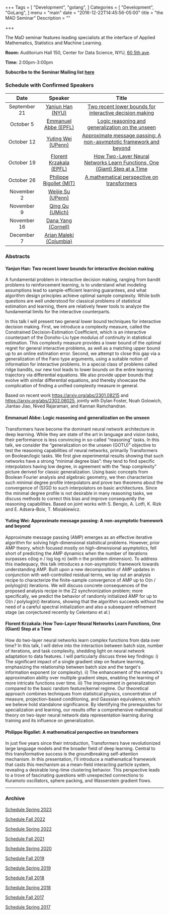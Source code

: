+++
Tags = [
  "Development",
  "golang",
]
Categories = [
  "Development",
  "GoLang",
]
menu = "main"
date = "2016-12-22T14:45:56-05:00"
title = "the MAD Seminar"
Description = ""

+++

The MaD seminar features leading specialists at the interface
of Applied Mathematics, Statistics and Machine Learning. 

**Room:** Auditorium Hall 150, Center for Data Science, NYU, [60 5th ave](https://www.google.com/maps/place/NYU+Center+for+Data+Science/@40.735016,-73.9969907,17z/data=!3m1!4b1!4m5!3m4!1s0x89c2599787834ad9:0x5dd8af15d9fbc8a3!8m2!3d40.735016!4d-73.994802).

**Time:** 2:00pm-3:00pm

**Subscribe to the Seminar Mailing list [here](http://cims.nyu.edu/mailman/listinfo/mad)**


### Schedule with Confirmed Speakers


| Date        | Speaker       | Title | 
|:-----------:|:-------------:|:-----------:|
| September 21  | [Yanjun Han (NYU)](https://yanjunhan2021.github.io/) | [Two recent lower bounds for interactive decision making](#han) | 
| October 5  | [Emmanuel Abbe (EPFL)](https://sma.epfl.ch/~abbe/) | [Logic reasoning and generalization on the unseen](#abbe) |
| October 12  | [Yuting Wei (UPenn)](https://yutingwei.github.io) | [Approximate message passing: A non-asymptotic framework and beyond](#wei) |  
| October 19  | [Florent Krzakala (EPFL)](https://florentkrzakala.com) | [How Two-Layer Neural Networks Learn Functions, One (Giant) Step at a Time](#krzakala) |  
| October 26 | [Philippe Rigollet (MIT)](https://math.mit.edu/~rigollet/) | [A mathematical perspective on transformers](#rigollet) |
|November 2| [Weijie Su (UPenn)](http://stat.wharton.upenn.edu/~suw/) | |
|November 9| [Qing Qu (UMich)](https://qingqu.engin.umich.edu) | |
|November 16| [Dana Yang (Cornell)](https://danayang.github.io) | |
|December 7| [Arian Maleki (Columbia)](https://sites.google.com/site/malekiarian/) | |


### Abstracts
#### <a name="han"> Yanjun Han: Two recent lower bounds for interactive decision making</a>

A fundamental problem in interactive decision making, ranging from bandit problems to reinforcement learning, is to understand what modeling assumptions lead to sample-efficient learning guarantees, and what algorithm design principles achieve optimal sample complexity. While both questions are well understood for classical problems of statistical estimation and learning, there are relatively fewer tools to analyze the fundamental limits for the interactive counterparts. 

In this talk I will present two general lower bound techniques for interactive decision making. First, we introduce a complexity measure, called the Constrained Decision-Estimation Coefficient, which is an interactive counterpart of the Donoho-Liu type modulus of continuity in statistical estimation. This complexity measure provides a lower bound of the optimal regret for general interactive problems, as well as a matching upper bound up to an online estimation error. Second, we attempt to close this gap via a generalization of the Fano type arguments, using a suitable notion of information for interactive problems. In a special class of problems called ridge bandits, our new tool leads to lower bounds on the entire learning trajectory via differential equations. We also provide upper bounds that evolve with similar differential equations, and thereby showcase the complication of finding a unified complexity measure in general. 

Based on recent work https://arxiv.org/abs/2301.08215 and https://arxiv.org/abs/2302.06025, jointly with Dylan Foster, Noah Golowich, Jiantao Jiao, Nived Rajaraman, and Kannan Ramchandran. 

#### <a name="abbe"> Emmanuel Abbe: Logic reasoning and generalization on the unseen</a>

Transformers have become the dominant neural network architecture in deep learning. While they are state of the art in language and vision tasks, their performance is less convincing in so-called “reasoning” tasks. In this talk, we consider the “generalization on the unseen (GOTU)” objective to test the reasoning capabilities of neural networks, primarily Transformers on Boolean/logic tasks. We first give experimental results showing that such networks have a strong “minimal degree bias”: they tend to find specific interpolators having low degree, in agreement with the “leap complexity” picture derived for classic generalization. Using basic concepts from Boolean Fourier analysis and algebraic geometry, we then characterize such minimal degree profile interpolators and prove two theorems about the convergence of (S)GD to such interpolators on basic architectures. Since the minimal degree profile is not desirable in many reasoning tasks, we discuss methods to correct this bias and improve consequently the reasoning capabilities. Based on joint works with S. Bengio, A. Lotfi, K. Rizk and E. Adsera-Boix, T. Misiakiewicz.

#### <a name="wei"> Yuting Wei: Approximate message passing: A non-asymptotic framework and beyond </a>

Approximate message passing (AMP) emerges as an effective iterative algorithm for solving high-dimensional statistical problems. However, prior AMP theory, which focused mostly on high-dimensional asymptotics, fell short of predicting the AMP dynamics when the number of iterations surpasses o(log n / log log n) (with n the problem dimension). To address this inadequacy, this talk introduces a non-asymptotic framework towards understanding AMP. Built upon a new decomposition of AMP updates in conjunction with well-controlled residual terms, we lay out an analysis recipe to characterize the finite-sample convergence of AMP up to O(n / polylog(n)) iterations. We will discuss concrete consequences of the proposed analysis recipe in the Z2 synchronization problem; more specifically, we predict the behavior of randomly initialized AMP for up to O(n / polylog(n)) iterations, showing that the algorithm succeeds without the need of a careful spectral initialization and also a subsequent refinement stage (as conjectured recently by Celentano et al.)

#### <a name="krzakala"> Florent Krzakala: How Two-Layer Neural Networks Learn Functions, One (Giant) Step at a Time </a>

How do two-layer neural networks learn complex functions from data over time? In this talk, I will delve into the interaction between batch size, number of iterations, and task complexity, shedding light on neural network adaptation to data features. I will particularly discuss three key findings: i) The significant impact of a single gradient step on feature learning, emphasizing the relationship between batch size and the target's information exponent (or complexity). ii) The enhancement of the network's approximation ability over multiple gradient steps, enabling the learning of more intricate functions over time. iii) The improvement in generalization compared to the basic random feature/kernel regime. Our theoretical approach combines techniques from statistical physics, concentration of measure, projection-based conditioning, and Gaussian equivalence, which we believe hold standalone significance. By identifying the prerequisites for specialization and learning, our results offer a comprehensive mathematical theory on two-layer neural network data representation learning during training and its influence on generalization.

#### <a name="rigollet"> Philippe Rigollet: A mathematical perspective on transformers </a>

In just five years since their introduction, Transformers have revolutionized large language models and the broader field of deep learning. Central to this transformative success is the groundbreaking self-attention mechanism. In this presentation, I'll introduce a mathematical framework that casts this mechanism as a mean-field interacting particle system, revealing a desirable long-time clustering behavior. This perspective leads to a trove of fascinating questions with unexpected connections to Kuramoto oscillators, sphere packing, and Wasserstein gradient flows.

----
### Archive 
[Schedule Spring 2023](https://mathsanddatanyu.github.io/website/seminar_spring2023/)

[Schedule Fall 2022](https://mathsanddatanyu.github.io/website/seminar_fall2022/)

[Schedule Spring 2022](https://mathsanddatanyu.github.io/website/seminar_spring2022/)

[Schedule Fall 2021](https://mathsanddatanyu.github.io/website/seminar_fall2021/)

[Schedule Spring 2020](https://mathsanddatanyu.github.io/website/seminar_spring2020/)

[Schedule Fall 2019](https://mathsanddatanyu.github.io/website/seminar_fall2019/)

[Schedule Spring 2019](https://mathsanddatanyu.github.io/website/seminar_spring2019/)

[Schedule Fall 2018](https://mathsanddatanyu.github.io/website/seminar_fall2018/)

[Schedule Spring 2018](https://mathsanddatanyu.github.io/website/seminar_spring2018/)

[Schedule Fall 2017](https://mathsanddatanyu.github.io/website/seminar_fall2017/)

[Schedule Spring 2017](https://mathsanddatanyu.github.io/website/seminar_spring2017/)